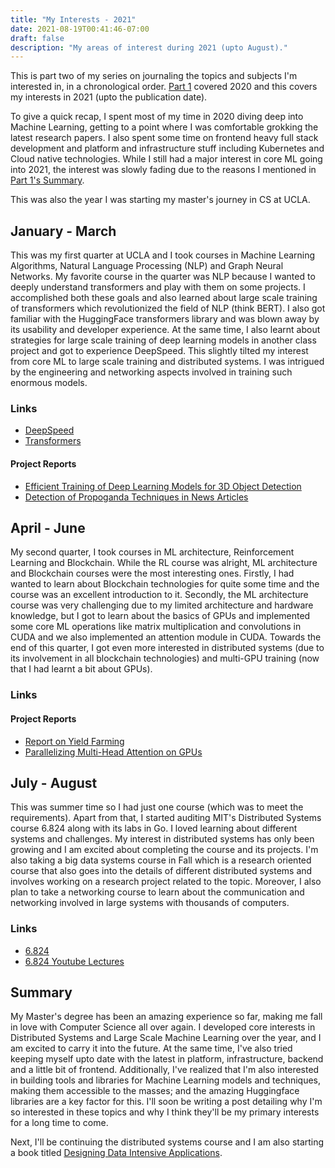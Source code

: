 ```yaml
---
title: "My Interests - 2021"
date: 2021-08-19T00:41:46-07:00
draft: false
description: "My areas of interest during 2021 (upto August)."
---
```


This is part two of my series on journaling the topics and subjects I'm interested in, in a chronological order. [Part 1](../my-interests-1/) covered 2020 and this covers my interests in 2021 (upto the publication date).

To give a quick recap, I spent most of my time in 2020 diving deep into Machine Learning, getting to a point where I was comfortable grokking the latest research papers. I also spent some time on frontend heavy full stack development and platform and infrastructure stuff including Kubernetes and Cloud native technologies. While I still had a major interest in core ML going into 2021, the interest was slowly fading due to the reasons I mentioned in [Part 1's Summary](../my-interests-1/#summary).

This was also the year I was starting my master's journey in CS at UCLA.

## January - March
This was my first quarter at UCLA and I took courses in Machine Learning Algorithms, Natural Language Processing (NLP) and Graph Neural Networks. My favorite course in the quarter was NLP because I wanted to deeply understand transformers and play with them on some projects. I accomplished both these goals and also learned about large scale training of transformers which revolutionized the field of NLP (think BERT). I also got familiar with the HuggingFace transformers library and was blown away by its usability and developer experience. At the same time, I also learnt about strategies for large scale training of deep learning models in another class project and got to experience DeepSpeed. This slightly tilted my interest from core ML to large scale training and distributed systems. I was intrigued by the engineering and networking aspects involved in training such enormous models.

### Links
- [DeepSpeed](https://www.deepspeed.ai/)
- [Transformers](https://huggingface.co/transformers/)

#### Project Reports
- [Efficient Training of Deep Learning Models for 3D Object Detection](./cs260.pdf)
- [Detection of Propoganda Techniques in News Articles](./nlp.pdf)

## April - June
My second quarter, I took courses in ML architecture, Reinforcement Learning and Blockchain. While the RL course was alright, ML architecture and Blockchain courses were the most interesting ones. Firstly, I had wanted to learn about Blockchain technologies for quite some time and the course was an excellent introduction to it. Secondly, the ML architecture course was very challenging due to my limited architecture and hardware knowledge, but I got to learn about the basics of GPUs and implemented some core ML operations like matrix multiplication and convolutions in CUDA and we also implemented an attention module in CUDA. Towards the end of this quarter, I got even more interested in distributed systems (due to its involvement in all blockchain technologies) and multi-GPU training (now that I had learnt a bit about GPUs).

### Links

#### Project Reports
- [Report on Yield Farming](./cs188.pdf)
- [Parallelizing Multi-Head Attention on GPUs](./cs259.pdf)

## July - August
This was summer time so I had just one course (which was to meet the requirements). Apart from that, I started auditing MIT's Distributed Systems course 6.824 along with its labs in Go. I loved learning about different systems and challenges. My interest in distributed systems has only been growing and I am excited about completing the course and its projects. I'm also taking a big data systems course in Fall which is a research oriented course that also goes into the details of different distributed systems and involves working on a research project related to the topic. Moreover, I also plan to take a networking course to learn about the communication and networking involved in large systems with thousands of computers.

### Links
- [6.824](https://pdos.csail.mit.edu/6.824/)
- [6.824 Youtube Lectures](https://www.youtube.com/playlist?list=PLrw6a1wE39_tb2fErI4-WkMbsvGQk9_UB)

## Summary
My Master's degree has been an amazing experience so far, making me fall in love with Computer Science all over again. I developed core interests in Distributed Systems and Large Scale Machine Learning over the year, and I am excited to carry it into the future. At the same time, I've also tried keeping myself upto date with the latest in platform, infrastructure, backend and a little bit of frontend. Additionally, I've realized that I'm also interested in building tools and libraries for Machine Learning models and techniques, making them accessible to the masses; and the amazing Huggingface libraries are a key factor for this. I'll soon be writing a post detailing why I'm so interested in these topics and why I think they'll be my primary interests for a long time to come.

Next, I'll be continuing the distributed systems course and I am also starting a book titled [Designing Data Intensive Applications](https://dataintensive.net).